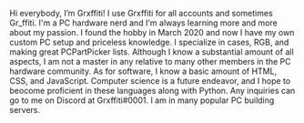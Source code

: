 Hi everybody, I’m Grxffiti! I use Grxffiti for all accounts and sometimes Gr_ffiti.
I'm a PC hardware nerd and I'm always learning more and more about my passion. I found the hobby in March 2020 and now I have my own custom PC setup and priceless knowledge. I specialize in cases, RGB, and making great PCPartPicker lists. Although I know a substantial amount of all aspects, I am not a master in any relative to many other members in the PC hardware community.
As for software, I know a basic amount of HTML, CSS, and JavaScript. Computer science is a future endeavor, and I hope to beocome proficient in these languages along with Python.
Any inquiries can go to me on Discord at Grxffiti#0001. I am in many popular PC building servers.
